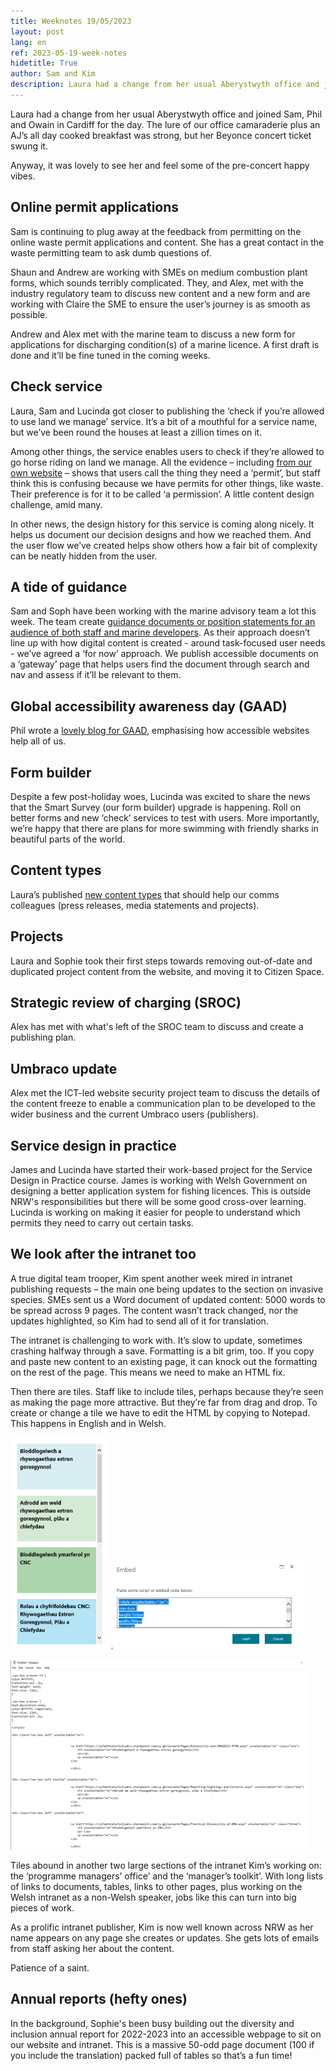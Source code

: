 ```yaml
---
title: Weeknotes 19/05/2023
layout: post
lang: en
ref: 2023-05-19-week-notes
hidetitle: True
author: Sam and Kim
description: Laura had a change from her usual Aberystwyth office and joined Sam, Phil and Owain in Cardiff for the day. 
---
```


Laura had a change from her usual Aberystwyth office and joined Sam, Phil and Owain in Cardiff for the day. The lure of our office camaraderie plus an AJ’s all day cooked breakfast was strong, but her Beyonce concert ticket swung it.

Anyway, it was lovely to see her and feel some of the pre-concert happy vibes.

## Online permit applications

Sam is continuing to plug away at the feedback from permitting on the online waste permit applications and content. She has a great contact in the waste permitting team to ask dumb questions of.

Shaun and Andrew are working with SMEs on medium combustion plant forms, which sounds terribly complicated. They, and Alex, met with the industry regulatory team to discuss new content and a new form and are working with Claire the SME to ensure the user’s journey is as smooth as possible.

Andrew and Alex met with the marine team to discuss a new form for applications for discharging condition(s) of a marine licence. A first draft is done and it’ll be fine tuned in the coming weeks.

## Check service

Laura, Sam and Lucinda got closer to publishing the ‘check if you’re allowed to use land we manage’ service. It’s a bit of a mouthful for a service name, but we’ve been round the houses at least a zillion times on it. 

Among other things, the service enables users to check if they’re allowed to go horse riding on land we manage. All the evidence – including [from our own website](https://naturalresources.wales/days-out/places-to-visit/north-west-wales/newborough/?lang=en) – shows that users call the thing they need a ‘permit’, but staff think this is confusing because we have permits for other things, like waste. Their preference is for it to be called ‘a permission’. A little content design challenge, amid many.

In other news, the design history for this service is coming along nicely. It helps us document our decision designs and how we reached them. And the user flow we’ve created helps show others how a fair bit of complexity can be neatly hidden from the user.

## A tide of guidance

Sam and Soph have been working with the marine advisory team a lot this week. The team create [guidance documents or position statements for an audience of both staff and marine developers](https://naturalresources.wales/guidance-and-advice/business-sectors/marine/?lang=en). As their approach doesn’t line up with how digital content is created - around task-focused user needs - we’ve agreed a ‘for now’ approach. We publish accessible documents on a ‘gateway’ page that helps users find the document through search and nav and assess if it’ll be relevant to them.   

## Global accessibility awareness day (GAAD)

Phil wrote a [lovely blog for GAAD](https://naturalresources.wales/about-us/news-blog-and-statements/blog/global-accessibility-awareness-day/?lang=en), emphasising how accessible websites help all of us. 

## Form builder

Despite a few post-holiday woes, Lucinda was excited to share the news that the Smart Survey (our form builder) upgrade is happening. Roll on better forms and new ‘check’ services to test with users. More importantly, we’re happy that there are plans for more swimming with friendly sharks in beautiful parts of the world. 

## Content types

Laura’s published [new content types](https://naturalresources.wales/footer-links/content-types/?lang=en) that should help our comms colleagues (press releases, media statements and projects).

## Projects

Laura and Sophie took their first steps towards removing out-of-date and duplicated project content from the website, and moving it to Citizen Space.

## Strategic review of charging (SROC)

Alex has met with what's left of the SROC team to discuss and create a publishing plan. 

## Umbraco update
Alex met the ICT-led website security project team to discuss the details of the content freeze to enable a communication plan to be developed to the wider business and the current Umbraco users (publishers).

## Service design in practice
James and Lucinda have started their work-based project for the Service Design in Practice course. James is working with Welsh Government on designing a better application system for fishing licences. This is outside NRW's responsibilities but there will be some good cross-over learning. 
Lucinda is working on making it easier for people to understand which permits they need to carry out certain tasks.

## We look after the intranet too

A true digital team trooper, Kim spent another week mired in intranet publishing requests – the main one being updates to the section on invasive species. SMEs sent us a Word document of updated content: 5000 words to be spread across 9 pages.  The content wasn’t track changed, nor the updates highlighted, so Kim had to send all of it for translation.

The intranet is challenging to work with. It’s slow to update, sometimes crashing halfway through a save. Formatting is a bit grim, too. If you copy and paste new content to an existing page, it can knock out the formatting on the rest of the page.  This means we need to make an HTML fix. 

Then there are tiles. Staff like to include tiles, perhaps because they’re seen as making the page more attractive. But they’re far from drag and drop. To create or change a tile we have to edit the HTML by copying to Notepad.  This happens in English and in Welsh. 

![alt text](https://github.com/nrw-digital/week-notes/blob/9e6a02ef88c157246adb6e29fdf63480284b5bfd/images/19052023-001.png?raw=true) ![alt text](https://github.com/nrw-digital/week-notes/blob/2168e934d97c6007fcdea27e882902f9ffbc83ca/images/19052023-002.png?raw=true)

![alt text](https://github.com/nrw-digital/week-notes/blob/2168e934d97c6007fcdea27e882902f9ffbc83ca/images/19052023-003.png?raw=true) 

Tiles abound in another two large sections of the intranet Kim’s working on: the ‘programme managers’ office’ and the ‘manager’s toolkit’. With long lists of links to documents, tables, links to other pages, plus working on the Welsh intranet as a non-Welsh speaker, jobs like this can turn into big pieces of work.

As a prolific intranet publisher, Kim is now well known across NRW as her name appears on any page she creates or updates. She gets lots of emails from staff asking her about the content.

Patience of a saint.  

## Annual reports (hefty ones)
In the background, Sophie's been busy building out the diversity and inclusion annual report for 2022-2023 into an accessible webpage to sit on our website and intranet. This is a massive 50-odd page document (100 if you include the translation) packed full of tables so that’s a fun time! 

